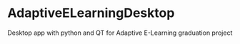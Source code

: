 # AdaptiveELearningDesktop
Desktop app with python and QT for Adaptive E-Learning graduation project
